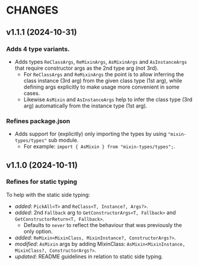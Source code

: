 # CHANGES

## v1.1.1 (2024-10-31)

### Adds 4 type variants.
- Adds types `ReClassArgs`, `ReMixinArgs`, `AsMixinArgs` and `AsInstanceArgs` that require constructor args as the 2nd type arg (not 3rd).
    - For `ReClassArgs` and `ReMixinArgs` the point is to allow inferring the class instance (3rd arg) from the given class type (1st arg), while defining args explicitly to make usage more convenient in some cases.
    - Likewise `AsMixin` and `AsInstanceArgs` help to infer the class type (3rd arg) automatically from the instance type (1st arg).

### Refines package.json
- Adds support for (explicitly) only importing the types by using `"mixin-types/types"` sub module.
    - For example: `import { AsMixin } from "mixin-types/types";`.

## v1.1.0 (2024-10-11)

### Refines for static typing

To help with the static side typing:
- _added_: `PickAll<T>` and `ReClass<T, Instance?, Args?>`.
- _added_: 2nd `Fallback` arg to `GetConstructorArgs<T, Fallback>` and `GetConstructorReturn<T, Fallback>`.
    * Defaults to `never` to reflect the behaviour that was previously the only option.
- _added_: `ReMixin<MixinClass, MixinInstance?, ConstructorArgs?>`.
- _modified_: `AsMixin` args by adding MixinClass: `AsMixin<MixinInstance, MixinClass?, ConstructorArgs?>`.
- _updated_: README guidelines in relation to static side typing.
